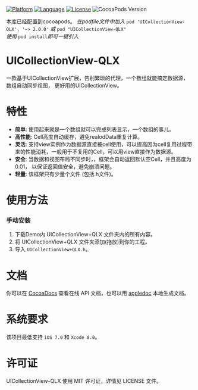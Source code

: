 
[![Platform](https://img.shields.io/badge/platform-iOS-red.svg)](https://developer.apple.com/iphone/index.action)
[![Language](http://img.shields.io/badge/language-OC-yellow.svg?style=flat
)](https://en.wikipedia.org/wiki/Objective-C)
[![License](https://img.shields.io/badge/license-MIT-blue.svg)](http://mit-license.org)
![CocoaPods Version](https://img.shields.io/badge/pod-v1.0.0-brightgreen.svg)

本库已经配置到cocoapods。
_在podfile文件中加入_ `pod 'UICollectionView-QLX', '~> 2.0.0'` _或_ `pod "UICollectionView-QLX"`
<br />_使用_ `pod install`_即可一键引入_
# UICollectionView-QLX
一款基于UICollectionView扩展，告别繁琐的代理，一个数组就能搞定数据源，数组自动同步视图， 更好用的UICollectionView。


特性
==============
- **简单**: 使用起来就是一个数组就可以完成列表显示，一个数组的事儿。
- **高性能**: Cell高度自动缓存，避免realodData重复计算。
- **灵活**: 支持view实例作为数据源直接被cell使用，可以提高因为cell复用过程带来的性能消耗，一般用于不复用的Cell，可以用view直接作为数据源。
- **安全**: 当数据和视图布局不同步时，，框架会自动返回默认空Cell，并且高度为0.01， 以保证返回值安全，避免崩溃问题。
- **轻量**: 该框架只有少量个文件 (包括.h文件)。

使用方法
==============

### 手动安装

1. 下载Demo内 UICollectionView+QLX 文件夹内的所有内容。
2. 将 UICollectionView+QLX 文件夹添加(拖放)到你的工程。
3. 导入 `UICollectionView+QLX.h`。


文档
==============
你可以在 [CocoaDocs](http://cocoadocs.org/docsets/UICollectionView-QLX/) 查看在线 API 文档，也可以用 [appledoc](https://github.com/tomaz/appledoc) 本地生成文档。


系统要求
==============
该项目最低支持 `iOS 7.0` 和 `Xcode 8.0`。


许可证
==============
UICollectionView-QLX 使用 MIT 许可证，详情见 LICENSE 文件。
